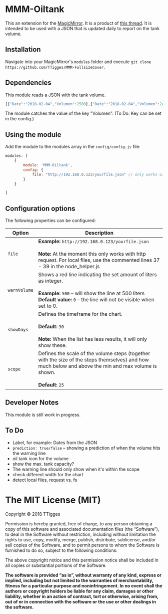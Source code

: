 # MMM-Oiltank
This an extension for the [MagicMirror](https://github.com/MichMich/MagicMirror). It is a product of [this thread](https://forum.magicmirror.builders/topic/6486/show-integer-logs-from-python-script-as-diagram-in-mm/). It is intended to be used with a JSON that is updated daily to report on the tank volume.
## Installation
Navigate into your MagicMirror's `modules` folder and execute `git clone https://github.com/TTigges/MMM-FullsizeCover`.
## Dependencies
This module reads a JSON with the tank volume.
````javascript
[{"Date":"2018-02-04","Volumen":2500},{"Date":"2018-02-04","Volumen":2490}]
````
The module catches the value of the key "Volumen". (To Do: Key can be set in the config.)
## Using the module
Add the module to the modules array in the `config/config.js` file:
````javascript
modules: [
	{
		module: 'MMM-Oiltank',
		config: {
			file: "http://192.168.0.123/yourfile.json" // only works with http: at the moment, doesn't work with localhost
		}
	}

]
````
## Configuration options

The following properties can be configured:

| Option                       | Description
| ---------------------------- | -----------
| `file`                       | **Example:** `http://192.168.0.123/yourfile.json` <br><br> **Note:** At the moment this only works with http request. For local files, use the commented lines 37 - 39 in the node_helper.js
| `warnVolume`                 | Shows a red line indicating the set amount of liters as integer. <br><br> **Example:** `500` – will show the line at 500 liters<br> **Default value:** `0` – the line will not be visible when set to 0.
| `showDays`                   | Defines the timeframe for the chart. <br><br> **Default:** `30` <br><br> **Note:** When the list has less results, it will only show these.
| `scope`                      | Defines the scale of the volume steps (together with the size of the steps themselves) and how much below and above the min and max volume is shown. <br><br> **Default:** `25`

## Developer Notes
This module is still work in progress.
## To Do
 - Label, for example: Dates from the JSON
 - `prediction: true/false` – showing a prediction of when the volume hits the warning line
 - oil tank icon for the volume
 - show the max. tank capacity?
 - The warning line should only show when it's within the scope
 - check different width for the chart
 - detect local files, request vs. fs

The MIT License (MIT)
=====================

Copyright © 2018 TTigges

Permission is hereby granted, free of charge, to any person
obtaining a copy of this software and associated documentation
files (the “Software”), to deal in the Software without
restriction, including without limitation the rights to use,
copy, modify, merge, publish, distribute, sublicense, and/or sell
copies of the Software, and to permit persons to whom the
Software is furnished to do so, subject to the following
conditions:

The above copyright notice and this permission notice shall be
included in all copies or substantial portions of the Software.

**The software is provided “as is”, without warranty of any kind, express or implied, including but not limited to the warranties of merchantability, fitness for a particular purpose and noninfringement. In no event shall the authors or copyright holders be liable for any claim, damages or other liability, whether in an action of contract, tort or otherwise, arising from, out of or in connection with the software or the use or other dealings in the software.**
